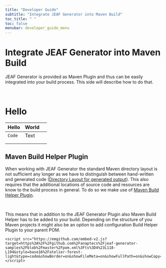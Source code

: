 ```yaml
---
title: "Developer Guide"
subtitle: "Integrate JEAF Generator into Maven Build"
toc_title: " "
toc: false
menubar: developer_guide_menu
---
```


# Integrate JEAF Generator into Maven Build

JEAF Generator is provided as Maven Plugin and thus can be easily integrated into your build process. This side will describe how to do that.

<br>

# Hello

| Hello | World |     |
| ----- | ----- | --- |
| `Code`      | Text  |     |
|       |       |     |
|       |       |     |


## Maven Build Helper Plugin

When working with JEAF Generator the standard Maven directory layout is not sufficient any longer as we have to distinguish between hand-written and generated code ([Directory Layout for generated output](../general-behavior)). This also requires that the additional locations of source code and resources are know to the build process in general. To do so we make use of [Maven Build Helper Plugin](https://www.mojohaus.org/build-helper-maven-plugin).

<br>

This means that in addition to the JEAF Generator Plugin also Maven Build Helper has to be added to your build. Depending on the structure of you Maven projects it might also be an option to add configuration Build Helper Plugin to your parent POM.

<div>
	<!--
	<style>.content table td, .content table th { padding: .0em .75em; }</style>
	-->
	
	<script src="https://emgithub.com/embed-v2.js?target=https%3A%2F%2Fgithub.com%2Fanaptecs%2Fjeaf-generator-samples%2Fblob%2Fmaster%2Fpom.xml%3Fts%3D4%23L118-L194&style=base16%2Fatelier-forest-light&type=code&showBorder=on&showFileMeta=on&showFullPath=on&showCopy=on"></script>
</div>

<br>
